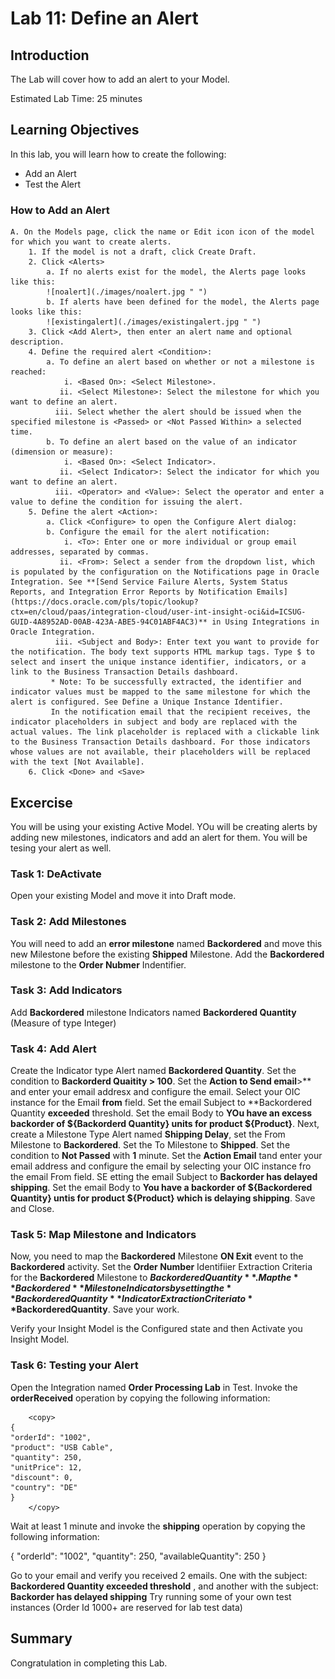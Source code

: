 # Lab 11: Define an Alert

## Introduction

The Lab will cover how to add an alert to your Model. 

Estimated Lab Time: 25 minutes

## Learning Objectives
In this lab, you will learn how to create the following:
- Add an Alert
- Test the Alert

### How to Add an Alert
    A. On the Models page, click the name or Edit icon icon of the model for which you want to create alerts. 
        1. If the model is not a draft, click Create Draft.
        2. Click <Alerts>
            a. If no alerts exist for the model, the Alerts page looks like this:
            ![noalert](./images/noalert.jpg " ")
            b. If alerts have been defined for the model, the Alerts page looks like this:
            ![existingalert](./images/existingalert.jpg " ")
        3. Click <Add Alert>, then enter an alert name and optional description.
        4. Define the required alert <Condition>:
            a. To define an alert based on whether or not a milestone is reached:
                i. <Based On>: <Select Milestone>.
               ii. <Select Milestone>: Select the milestone for which you want to define an alert.
              iii. Select whether the alert should be issued when the specified milestone is <Passed> or <Not Passed Within> a selected time.
            b. To define an alert based on the value of an indicator (dimension or measure):
                i. <Based On>: <Select Indicator>.
               ii. <Select Indicator>: Select the indicator for which you want to define an alert.
              iii. <Operator> and <Value>: Select the operator and enter a value to define the condition for issuing the alert.
        5. Define the alert <Action>:
            a. Click <Configure> to open the Configure Alert dialog:
            b. Configure the email for the alert notification:
                i. <To>: Enter one or more individual or group email addresses, separated by commas.
               ii. <From>: Select a sender from the dropdown list, which is populated by the configuration on the Notifications page in Oracle Integration. See **[Send Service Failure Alerts, System Status Reports, and Integration Error Reports by Notification Emails] (https://docs.oracle.com/pls/topic/lookup?ctx=en/cloud/paas/integration-cloud/user-int-insight-oci&id=ICSUG-GUID-4A8952AD-00AB-423A-ABE5-94C01ABF4AC3)** in Using Integrations in Oracle Integration.
              iii. <Subject and Body>: Enter text you want to provide for the notification. The body text supports HTML markup tags. Type $ to select and insert the unique instance identifier, indicators, or a link to the Business Transaction Details dashboard.
             * Note: To be successfully extracted, the identifier and indicator values must be mapped to the same milestone for which the alert is configured. See Define a Unique Instance Identifier.
             In the notification email that the recipient receives, the indicator placeholders in subject and body are replaced with the actual values. The link placeholder is replaced with a clickable link to the Business Transaction Details dashboard. For those indicators whose values are not available, their placeholders will be replaced with the text [Not Available].
        6. Click <Done> and <Save>


## Excercise

You will be using your existing Active Model. YOu will be creating alerts by adding new milestones, indicators and add an alert for them. You will be tesing your alert as well. 

### Task 1: DeActivate
Open your existing Model and move it into Draft mode.

### Task 2: Add Milestones
You will need to add an **error milestone** named **Backordered** and move this new Milestone before the existing **Shipped** Milestone. Add the **Backordered** milestone to the **Order Nubmer** Indentifier.

### Task 3: Add Indicators
Add **Backordered** milestone Indicators named **Backordered Quantity** (Measure of type Integer)

### Task 4: Add Alert
Create the Indicator type Alert named **Backordered Quantity**. Set the condition to **Backorderd Quaitity > 100**. Set the **Action to Send email**>** and enter your email addresx and configure the email. Select your OIC instance for the Email **from** field. Set the email Subject to **Backordered Quantity **exceeded** threshold. Set the email Body to **YOu have an excess backorder of ${Backorderd Quantity} units for product ${Product}**.
Next, create a Milestone Type Alert named **Shipping Delay**, set the From Milestone to **Backordered**. Set the To Milestone to **Shipped**. Set the condition to **Not Passed** with **1** minute. Set the **Action Email** tand enter your email address and configure the email by selecting your OIC instance fro the email From field. SE
etting the email Subject to **Backorder has delayed shipping**. Set the email Body to **You have a backorder of ${Backordered Quantity} untis for product ${Product} which is delaying shipping**.
Save and Close.

### Task 5: Map Milestone and Indicators
Now, you need to map the **Backordered** Milestone **ON Exit** event to the **Backordered** activity. Set the **Order Number** Identifiier Extraction Criteria for the **Backordered** Milestone to **$Backordered Quantity**. Map the **Backordered** Milestone Indicators by setting the **Backordered Quantity** Indicator Extraction Criteria to **$BackorderedQuantity**.
Save your work. 

Verify your Insight Model is the Configured state and then Activate you Insight Model. 

### Task 6: Testing your Alert
Open the Integration named **Order Processing Lab** in Test.  Invoke the **orderReceived** operation by copying the following information:

```
    <copy>
{  
"orderId": "1002",  
"product": "USB Cable", 
"quantity": 250, 
"unitPrice": 12,  
"discount": 0,  
"country": "DE"  
} 
    </copy>
```
Wait at least 1 minute and invoke the **shipping** operation by copying the following information:

  <copy>
{  
"orderId": "1002",  
"quantity": 250, 
"availableQuantity": 250
} 
    </copy>

Go to your email and verify you received 2 emails. One with the subject: **Backordered Quantity exceeded threshold** , and another with the subject: **Backorder has delayed shipping**
Try running some of your own test instances (Order Id 1000+ are reserved for lab test data)

## Summary
Congratulation in completing this Lab. 